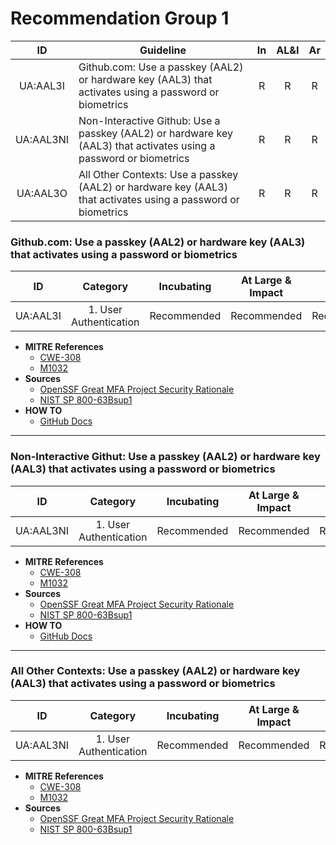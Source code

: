 # Recommendation Group 1

| ID  | Guideline | In | AL&I | Ar |
| :-: | - | :-: | :-: | :-: |
| UA:AAL3I | Github.com: Use a passkey (AAL2) or hardware key (AAL3) that activates using a password or biometrics | R | R | R |
| UA:AAL3NI | Non-Interactive Github: Use a passkey (AAL2) or hardware key (AAL3) that activates using a password or biometrics | R | R | R |
| UA:AAL3O | All Other Contexts: Use a passkey (AAL2) or hardware key (AAL3) that activates using a password or biometrics | R | R | R |

### Github.com: Use a passkey (AAL2) or hardware key (AAL3) that activates using a password or biometrics

| ID | Category | Incubating | At Large & Impact | Archived |
| :-: | :-: | :-: | :-: | :-: |
| UA:AAL3I | 1. User Authentication | Recommended | Recommended | Recommended |

* **MITRE References**
    * [CWE-308](https://cwe.mitre.org/data/definitions/308.html)
    * [M1032](https://attack.mitre.org/mitigations/M1032/)
* **Sources**
    * [OpenSSF Great MFA Project Security Rationale](https://github.com/ossf/great-mfa-project/blob/main/security-rationale.md)
    * [NIST SP 800-63Bsup1](https://www.nist.gov/blogs/cybersecurity-insights/giving-nist-digital-identity-guidelines-boost-supplement-incorporating)
* **HOW TO**
    * [GitHub Docs](https://docs.github.com/en/authentication/securing-your-account-with-two-factor-authentication-2fa/configuring-two-factor-authentication#configuring-two-factor-authentication-using-a-passkey) 

---

### Non-Interactive Githut: Use a passkey (AAL2) or hardware key (AAL3) that activates using a password or biometrics

| ID | Category | Incubating | At Large & Impact | Archived |
| :-: | :-: | :-: | :-: | :-: |
| UA:AAL3NI | 1. User Authentication | Recommended | Recommended | Recommended |

* **MITRE References**
    * [CWE-308](https://cwe.mitre.org/data/definitions/308.html)
    * [M1032](https://attack.mitre.org/mitigations/M1032/)
* **Sources**
    * [OpenSSF Great MFA Project Security Rationale](https://github.com/ossf/great-mfa-project/blob/main/security-rationale.md)
    * [NIST SP 800-63Bsup1](https://www.nist.gov/blogs/cybersecurity-insights/giving-nist-digital-identity-guidelines-boost-supplement-incorporating)
* **HOW TO**
    * [GitHub Docs](https://docs.github.com/en/authentication/connecting-to-github-with-ssh/generating-a-new-ssh-key-and-adding-it-to-the-ssh-agent#generating-a-new-ssh-key-for-a-hardware-security-key) 

---

### All Other Contexts: Use a passkey (AAL2) or hardware key (AAL3) that activates using a password or biometrics

| ID | Category | Incubating | At Large & Impact | Archived |
| :-: | :-: | :-: | :-: | :-: |
| UA:AAL3NI | 1. User Authentication | Recommended | Recommended | Recommended |

* **MITRE References**
    * [CWE-308](https://cwe.mitre.org/data/definitions/308.html)
    * [M1032](https://attack.mitre.org/mitigations/M1032/)
* **Sources**
    * [OpenSSF Great MFA Project Security Rationale](https://github.com/ossf/great-mfa-project/blob/main/security-rationale.md)
    * [NIST SP 800-63Bsup1](https://www.nist.gov/blogs/cybersecurity-insights/giving-nist-digital-identity-guidelines-boost-supplement-incorporating)